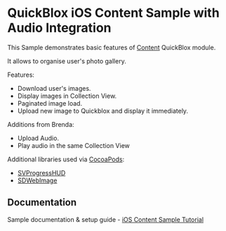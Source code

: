 <h1> QuickBlox iOS Content Sample with Audio Integration </h1>

This Sample demonstrates basic features of [Content](http://quickblox.com/developers/SimpleSample-content-ios) QuickBlox module.

It allows to organise user's photo gallery. 

Features:
<ul>
<li> Download user's images.</li>
<li> Display images in Collection View.</li>
<li> Paginated image load.</li>
<li> Upload new image to Quickblox and display it immediately.</li>
</ul>

Additions from Brenda:
<ul>
<li> Upload Audio.</li>
<li> Play audio in the same Collection View</li>
</ul>

Additional libraries used via [CocoaPods](https://cocoapods.org):

* [SVProgressHUD](https://github.com/TransitApp/SVProgressHUD.git)
* [SDWebImage](https://github.com/rs/SDWebImage.git)

<h2> Documentation </h2>

Sample documentation & setup guide - [iOS Content Sample Tutorial](http://quickblox.com/developers/SimpleSample-content-ios)


